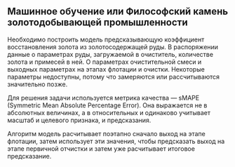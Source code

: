 ## Машинное обучение или Философский камень золотодобывающей промышленности

Необходимо построить модель предсказывающую коэффициент восстановления золота из золотосодержащей руды. В распоряжении данные о параметрах руды, загружаемой в очиститель, количестве золота и примесей в ней. О параметрах очистительной смеси и выходных параметрах на этапах флотации и очистки. Некоторые параметры недоступны, потому что замеряются или рассчитываются значительно позже.

Для решения задачи используется метрика качества — sMAPE (Symmetric Mean Absolute Percentage Error).
Она выражается не в абсолютных величинах, а в относительных и одинаково учитывает масштаб и целевого признака, и предсказания.

Алгоритм модель расчитывает поэтапно сначало выход на этапе флотации, затем использует эти значения, чтобы предсказать выход на этапе первичной отчистки и затем уже расчитывает итоговое предсказание.
